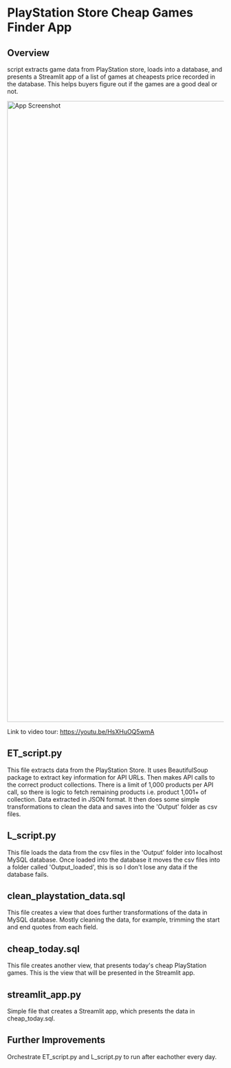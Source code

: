 # PlayStation Store Cheap Games Finder App

## Overview

script extracts game data from PlayStation store, loads into a database, and presents a Streamlit app of a list of games at cheapests price recorded in the database. This helps buyers figure out if the games are a good deal or not.

<img width="1440" alt="App Screenshot" src="https://user-images.githubusercontent.com/97813242/235610959-553f7ee9-e6a5-4ce2-bd43-f9deaf1aa304.png">

Link to video tour: https://youtu.be/HsXHuOQ5wmA

## ET_script.py

This file extracts data from the PlayStation Store. It uses BeautifulSoup package to extract key information for API URLs. Then makes API calls to the correct product collections. There is a limit of 1,000 products per API call, so there is logic to fetch remaining products i.e. product 1,001+ of collection. Data extracted in JSON format. It then does some simple transformations to clean the data and saves into the 'Output' folder as csv files.

## L_script.py

This file loads the data from the csv files in the 'Output' folder into localhost MySQL database. Once loaded into the database it moves the csv files into a folder called 'Output_loaded', this is so I don't lose any data if the database fails.

## clean_playstation_data.sql

This file creates a view that does further transformations of the data in MySQL database. Mostly cleaning the data, for example, trimming the start and end quotes from each field.

## cheap_today.sql

This file creates another view, that presents today's cheap PlayStation games. This is the view that will be presented in the Streamlit app.

## streamlit_app.py

Simple file that creates a Streamlit app, which presents the data in cheap_today.sql.

## Further Improvements

Orchestrate ET_script.py and L_script.py to run after eachother every day. 


